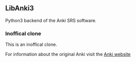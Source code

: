 ## LibAnki3

Python3 backend of the Anki SRS software.

### Inoffical clone

This is an inoffical clone.

For information about the original Anki visit the [Anki website](http://ankisrs.net/)
